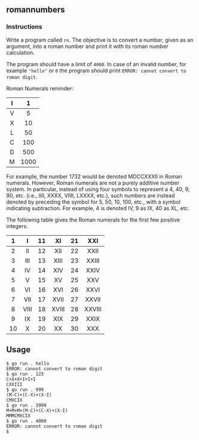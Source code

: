 ## romannumbers

### Instructions

Write a program called `rn`. The objective is to convert a number, given as an argument, into a roman number and print it with its roman number calculation.

The program should have a limit of `4000`. In case of an invalid number, for example `"hello"` or `0` the program should print `ERROR: cannot convert to roman digit`.

Roman Numerals reminder:

|  I  |  1   |
| :-: | :--: |
|  V  |  5   |
|  X  |  10  |
|  L  |  50  |
|  C  | 100  |
|  D  | 500  |
|  M  | 1000 |

For example, the number 1732 would be denoted MDCCXXXII in Roman numerals. However, Roman numerals are not a purely additive number system. In particular, instead of using four symbols to represent a 4, 40, 9, 90, etc. (i.e., IIII, XXXX, VIIII, LXXXX, etc.), such numbers are instead denoted by preceding the symbol for 5, 50, 10, 100, etc., with a symbol indicating subtraction. For example, 4 is denoted IV, 9 as IX, 40 as XL, etc.

The following table gives the Roman numerals for the first few positive integers.

|  1  |  I   | 11  |  XI   | 21  |  XXI   |
| :-: | :--: | :-: | :---: | :-: | :----: |
|  2  |  II  | 12  |  XII  | 22  |  XXII  |
|  3  | III  | 13  | XIII  | 23  | XXIII  |
|  4  |  IV  | 14  |  XIV  | 24  |  XXIV  |
|  5  |  V   | 15  |  XV   | 25  |  XXV   |
|  6  |  VI  | 16  |  XVI  | 26  |  XXVI  |
|  7  | VII  | 17  | XVII  | 27  | XXVII  |
|  8  | VIII | 18  | XVIII | 28  | XXVIII |
|  9  |  IX  | 19  |  XIX  | 29  |  XXIX  |
| 10  |  X   | 20  |  XX   | 30  |  XXX   |

## Usage

```console
$ go run . hello
ERROR: cannot convert to roman digit
$ go run . 123
C+X+X+I+I+I
CXXIII
$ go run . 999
(M-C)+(C-X)+(X-I)
CMXCIX
$ go run . 3999
M+M+M+(M-C)+(C-X)+(X-I)
MMMCMXCIX
$ go run . 4000
ERROR: cannot convert to roman digit
$
```